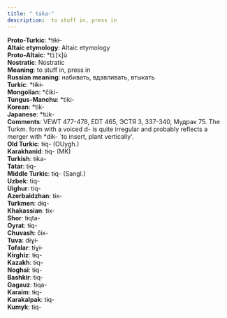 ```yaml
---
title: " tɨka-"
description:  to stuff in, press in
---
```


<strong>Proto-Turkic</strong>:  *tɨkɨ-<br>
<strong>Altaic etymology</strong>:  Altaic etymology<br>
<strong> Proto-Altaic</strong>:  *t`ĭ́[k`]ù<br>
<strong>Nostratic</strong>:  Nostratic<br>
<strong>Meaning</strong>:  to stuff in, press in<br>
<strong>Russian meaning</strong>:  набивать, вдавливать, втыкать<br>
<strong>Turkic</strong>:  *tɨkɨ-<br>
<strong>Mongolian</strong>:  *čiki-<br>
<strong>Tungus-Manchu</strong>:  *tiki-<br>
<strong>Korean</strong>:  *tìk-<br>
<strong>Japanese</strong>:  *túk-<br>
<strong>Comments</strong>:  VEWT 477-478, EDT 465, ЭСТЯ 3, 337-340, Мудрак 75. The Turkm. form with a voiced d- is quite irregular and probably reflects a merger with *dik- `to insert, plant vertically'.<br>
<strong>Old Turkic</strong>:  tɨq- (OUygh.)<br>
<strong>Karakhanid</strong>:  tɨq- (MK)<br>
<strong>Turkish</strong>:  tɨka-<br>
<strong>Tatar</strong>:  tɨq-<br>
<strong>Middle Turkic</strong>:  tɨq- (Sangl.)<br>
<strong>Uzbek</strong>:  tiq-<br>
<strong>Uighur</strong>:  tiq-<br>
<strong>Azerbaidzhan</strong>:  tɨx-<br>
<strong>Turkmen</strong>:  dɨq-<br>
<strong>Khakassian</strong>:  tɨx-<br>
<strong>Shor</strong>:  tɨqta-<br>
<strong>Oyrat</strong>:  tɨq-<br>
<strong>Chuvash</strong>:  čɨx-<br>
<strong>Tuva</strong>:  dɨɣɨ-<br>
<strong>Tofalar</strong>:  tɨɣɨ-<br>
<strong>Kirghiz</strong>:  tɨq-<br>
<strong>Kazakh</strong>:  tɨq-<br>
<strong>Noghai</strong>:  tɨq-<br>
<strong>Bashkir</strong>:  tɨq-<br>
<strong>Gagauz</strong>:  tɨqa-<br>
<strong>Karaim</strong>:  tɨq-<br>
<strong>Karakalpak</strong>:  tɨq-<br>
<strong>Kumyk</strong>:  tɨq-<br>



